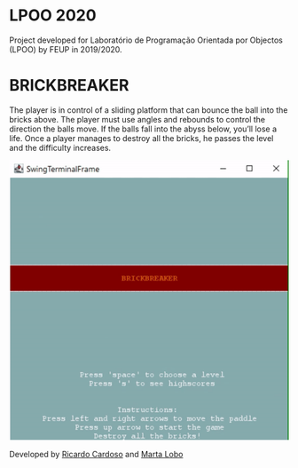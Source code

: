 # LPOO 2020
Project developed for Laboratório de Programação Orientada por Objectos (LPOO) by FEUP in 2019/2020.

# BRICKBREAKER
The player is in control of a sliding platform that can bounce the ball into the bricks above. The player must use angles and rebounds to control the direction the balls move. If the balls fall into the abyss below, you’ll lose a life. Once a player manages to destroy all the bricks, he passes the level and the difficulty increases.

![gif](docs/gif.gif) 

Developed by [Ricardo Cardoso](https://github.com/ricardofdc) and [Marta Lobo](https://github.com/martandradelobo)




